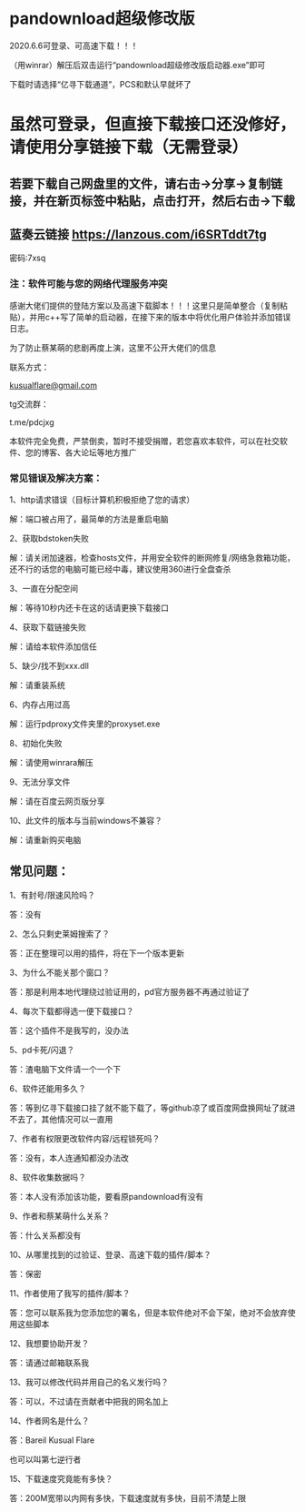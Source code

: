 # pandownload超级修改版

2020.6.6可登录、可高速下载！！！

（用winrar）解压后双击运行“pandownload超级修改版启动器.exe”即可

下载时请选择“亿寻下载通道”，PCS和默认早就坏了

# 虽然可登录，但直接下载接口还没修好，请使用分享链接下载（无需登录）

## 若要下载自己网盘里的文件，请右击->分享->复制链接，并在新页标签中粘贴，点击打开，然后右击->下载

## 蓝奏云链接 https://lanzous.com/i6SRTddt7tg
密码:7xsq

### 注：软件可能与您的网络代理服务冲突

感谢大佬们提供的登陆方案以及高速下载脚本！！！这里只是简单整合（复制粘贴），并用c++写了简单的启动器，在接下来的版本中将优化用户体验并添加错误日志。

为了防止蔡某萌的悲剧再度上演，这里不公开大佬们的信息

联系方式：

kusualflare@gmail.com

tg交流群：

t.me/pdcjxg

本软件完全免费，严禁倒卖，暂时不接受捐赠，若您喜欢本软件，可以在社交软件、您的博客、各大论坛等地方推广

### 常见错误及解决方案：

1、http请求错误（目标计算机积极拒绝了您的请求）

解：端口被占用了，最简单的方法是重启电脑

2、获取bdstoken失败

解：请关闭加速器，检查hosts文件，并用安全软件的断网修复/网络急救箱功能，还不行的话您的电脑可能已经中毒，建议使用360进行全盘查杀

3、一直在分配空间

解：等待10秒内还卡在这的话请更换下载接口

4、获取下载链接失败

解：请给本软件添加信任

5、缺少/找不到xxx.dll

解：请重装系统

6、内存占用过高

解：运行pdproxy文件夹里的proxyset.exe

8、初始化失败

解：请使用winrara解压

9、无法分享文件

解：请在百度云网页版分享

10、此文件的版本与当前windows不兼容？

解：请重新购买电脑

## 常见问题：

1、有封号/限速风险吗？

答：没有

2、怎么只剩史莱姆搜索了？

答：正在整理可以用的插件，将在下一个版本更新

3、为什么不能关那个窗口？

答：那是利用本地代理绕过验证用的，pd官方服务器不再通过验证了

4、每次下载都得选一便下载接口？

答：这个插件不是我写的，没办法

5、pd卡死/闪退？

答：渣电脑下文件请一个一个下

6、软件还能用多久？

答：等到亿寻下载接口挂了就不能下载了，等github凉了或百度网盘换网址了就进不去了，其他情况可以一直用

7、作者有权限更改软件内容/远程锁死吗？

答：没有，本人连通知都没办法改

8、软件收集数据吗？

答：本人没有添加该功能，要看原pandownload有没有

9、作者和蔡某萌什么关系？

答：什么关系都没有

10、从哪里找到的过验证、登录、高速下载的插件/脚本？

答：保密

11、作者使用了我写的插件/脚本？

答：您可以联系我为您添加您的署名，但是本软件绝对不会下架，绝对不会放弃使用这些脚本

12、我想要协助开发？

答：请通过邮箱联系我

13、我可以修改代码并用自己的名义发行吗？

答：可以，不过请在贡献者中把我的网名加上

14、作者网名是什么？

答：Bareil Kusual Flare

也可以叫第七逆行者

15、下载速度究竟能有多快？

答：200M宽带以内网有多快，下载速度就有多快，目前不清楚上限
